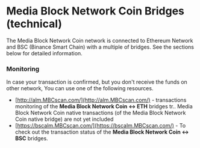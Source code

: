 # Media Block Network Coin Bridges \(technical\)

The Media Block Network Coin network is connected to Ethereum Network and BSC \(Binance Smart Chain\) with a multiple of bridges. See the sections below for detailed information.

### Monitoring

In case your transaction is confirmed, but you don't receive the funds on other network, You can use one of the following resources.

* [http://alm.MBCscan.com/](http://alm.MBCscan.com/) - transactions monitoring of the **Media Block Network Coin &lt;-&gt; ETH** bridges tr.. Media Block Network Coin native transactions \(of the Media Block Network Coin native bridge\) are not yet included
* [https://bscalm.MBCscan.com/](https://bscalm.MBCscan.com/) - To check out the transaction status of the **Media Block Network Coin &lt;-&gt; BSC** bridges.

